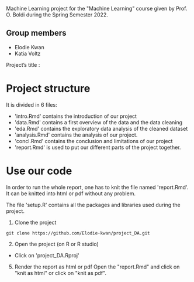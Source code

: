 Machine Learning project for the "Machine Learning" course given by Prof. O. Boldi during the Spring Semester 2022.

## Group members  
* Elodie Kwan 
* Katia Voltz

Project’s title : 
# 


# Project structure 
It is divided in 6 files:
- 'intro.Rmd' contains the introduction of our project 
- 'data.Rmd' contains a first overview of the data and the data cleaning 
- 'eda.Rmd' contains the exploratory data analysis of the cleaned dataset
- 'analysis.Rmd' contains the analysis of our project. 
- 'concl.Rmd' contains the conclusion and limitations of our project 
- 'report.Rmd' is used to put our different parts of the project together. 

# Use our code 
In order to run the whole report, one has to knit the file named 'report.Rmd'. It can be knitted into html or pdf without any problem. 

The file 'setup.R' contains all the packages and libraries used during the project. 

1) Clone the project 
```
git clone https://github.com/Elodie-kwan/project_DA.git
```

2) Open the project (on R or R studio)
* Click on 'project_DA.Rproj' 

5) Render the report as html or pdf 
Open the "report.Rmd" and click on "knit as html" or click on "knit as pdf".
